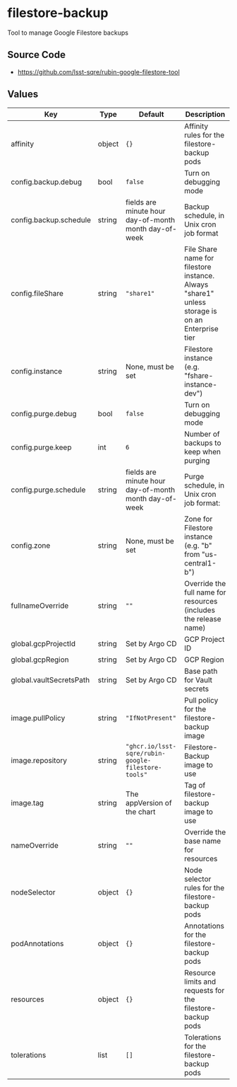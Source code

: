 # filestore-backup

Tool to manage Google Filestore backups

## Source Code

* <https://github.com/lsst-sqre/rubin-google-filestore-tool>

## Values

| Key | Type | Default | Description |
|-----|------|---------|-------------|
| affinity | object | `{}` | Affinity rules for the filestore-backup pods |
| config.backup.debug | bool | `false` | Turn on debugging mode |
| config.backup.schedule | string | fields are minute hour day-of-month month day-of-week | Backup schedule, in Unix cron job format |
| config.fileShare | string | `"share1"` | File Share name for filestore instance.  Always "share1" unless storage is on an Enterprise tier |
| config.instance | string | None, must be set | Filestore instance (e.g. "fshare-instance-dev") |
| config.purge.debug | bool | `false` | Turn on debugging mode |
| config.purge.keep | int | `6` | Number of backups to keep when purging |
| config.purge.schedule | string | fields are minute hour day-of-month month day-of-week | Purge schedule, in Unix cron job format: |
| config.zone | string | None, must be set | Zone for Filestore instance (e.g. "b" from "us-central1-b") |
| fullnameOverride | string | `""` | Override the full name for resources (includes the release name) |
| global.gcpProjectId | string | Set by Argo CD | GCP Project ID |
| global.gcpRegion | string | Set by Argo CD | GCP Region |
| global.vaultSecretsPath | string | Set by Argo CD | Base path for Vault secrets |
| image.pullPolicy | string | `"IfNotPresent"` | Pull policy for the filestore-backup image |
| image.repository | string | `"ghcr.io/lsst-sqre/rubin-google-filestore-tools"` | Filestore-Backup image to use |
| image.tag | string | The appVersion of the chart | Tag of filestore-backup image to use |
| nameOverride | string | `""` | Override the base name for resources |
| nodeSelector | object | `{}` | Node selector rules for the filestore-backup pods |
| podAnnotations | object | `{}` | Annotations for the filestore-backup pods |
| resources | object | `{}` | Resource limits and requests for the filestore-backup pods |
| tolerations | list | `[]` | Tolerations for the filestore-backup pods |
